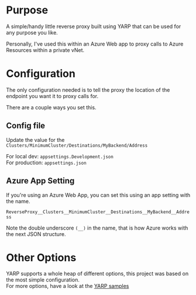 # Purpose

A simple/handy little reverse proxy built using YARP that can be used for any purpose you like.

Personally, I've used this within an Azure Web app to proxy calls to Azure Resources within a private vNet.

# Configuration

The only configuration needed is to tell the proxy the location of the endpoint you want it to proxy calls for.

There are a couple ways you set this.

## Config file

Update the value for the `Clusters/MinimumCluster/Destinations/MyBackend/Address`

For local dev: `appsettings.Development.json`  
For production: `appsettings.json`

## Azure App Setting

If you're using an Azure Web App, you can set this using an app setting with the name.

`ReverseProxy__Clusters__MinimumCluster__Destinations__MyBackend__Address`

Note the double underscore `(__)` in the name, that is how Azure works with the next JSON structure.

# Other Options

YARP supports a whole heap of different options, this project was based on the most simple configuration.  
For more options, have a look at the [YARP samples](https://github.com/microsoft/reverse-proxy/tree/main/samples)
